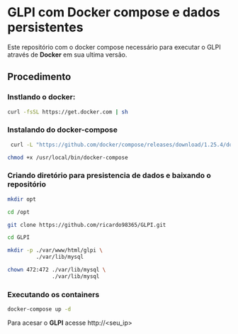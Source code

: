 # GLPI com Docker compose e dados persistentes

Este repositório com o docker compose necessário para executar o GLPI através de **Docker** em sua ultima versão.

## Procedimento

### Instlando o docker:

```bash
curl -fsSL https://get.docker.com | sh
```

### Instalando do docker-compose

```bash
 curl -L "https://github.com/docker/compose/releases/download/1.25.4/docker-compose-Linux-x86_64" -o /usr/local/bin/docker-compose

chmod +x /usr/local/bin/docker-compose
```

### Criando diretório para presistencia de dados e baixando o repositório

```bash
mkdir opt

cd /opt 

git clone https://github.com/ricardo98365/GLPI.git

cd GLPI 

mkdir -p ./var/www/html/glpi \
         ./var/lib/mysql

chown 472:472 ./var/lib/mysql \
              ./var/lib/mysql 
```

### Executando os containers

```bash
docker-compose up -d
```
Para acesar o **GLPI** acesse http://<seu_ip> 
